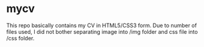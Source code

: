 # mycv
This repo basically contains my CV in HTML5/CSS3 form.
Due to number of files used, I did not bother separating image into /img folder and css file into /css folder.
